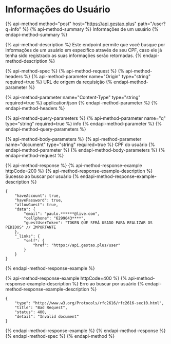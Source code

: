 # Informações do Usuário

{% api-method method="post" host="https://api.gestao.plus" path="/user?q=info" %}
{% api-method-summary %}
Informações de um usuário
{% endapi-method-summary %}

{% api-method-description %}
Este endpoint permite que você busque por informações de um usuário em específico através de seu CPF, caso ele já tenha sido registrado as suas informações serão retornadas.
{% endapi-method-description %}

{% api-method-spec %}
{% api-method-request %}
{% api-method-headers %}
{% api-method-parameter name="Origin" type="string" required=true %}
URL de origem da requisição
{% endapi-method-parameter %}

{% api-method-parameter name="Content-Type" type="string" required=true %}
application/json
{% endapi-method-parameter %}
{% endapi-method-headers %}

{% api-method-query-parameters %}
{% api-method-parameter name="q" type="string" required=true %}
info
{% endapi-method-parameter %}
{% endapi-method-query-parameters %}

{% api-method-body-parameters %}
{% api-method-parameter name="document" type="string" required=true %}
CPF do usuário
{% endapi-method-parameter %}
{% endapi-method-body-parameters %}
{% endapi-method-request %}

{% api-method-response %}
{% api-method-response-example httpCode=200 %}
{% api-method-response-example-description %}
Sucesso ao buscar por usuário
{% endapi-method-response-example-description %}

```
{
    "haveAccount": true,
    "havePassword": true,
    "allowGuest": true,
    "data": {
        "email": "paulo.******@live.com",
        "cellphone": "6299043****",
        "guestUserToken": "TOKEN QUE SERÁ USADO PARA REALIZAR OS PEDIDOS" // IMPORTANTE
    },
    "_links": {
        "self": {
            "href": "https://api.gestao.plus/user"
        }
    }
}
```
{% endapi-method-response-example %}

{% api-method-response-example httpCode=400 %}
{% api-method-response-example-description %}
Erro ao buscar por usuário
{% endapi-method-response-example-description %}

```
{
    "type": "http://www.w3.org/Protocols/rfc2616/rfc2616-sec10.html",
    "title": "Bad Request",
    "status": 400,
    "detail": "Invalid document"
}
```
{% endapi-method-response-example %}
{% endapi-method-response %}
{% endapi-method-spec %}
{% endapi-method %}



